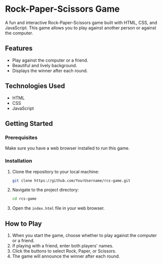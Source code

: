 
# Rock-Paper-Scissors Game

A fun and interactive Rock-Paper-Scissors game built with HTML, CSS, and JavaScript. This game allows you to play against another person or against the computer. 

## Features

- Play against the computer or a friend.
- Beautiful and lively background.
- Displays the winner after each round.

## Technologies Used

- HTML
- CSS
- JavaScript

## Getting Started

### Prerequisites

Make sure you have a web browser installed to run this game.

### Installation

1. Clone the repository to your local machine:
   ```bash
   git clone https://github.com/YourUsername/rcs-game.git
   ```
   
2. Navigate to the project directory:
   ```bash
   cd rcs-game
   ```

3. Open the `index.html` file in your web browser.

## How to Play

1. When you start the game, choose whether to play against the computer or a friend.
2. If playing with a friend, enter both players' names.
3. Click the buttons to select Rock, Paper, or Scissors.
4. The game will announce the winner after each round.



